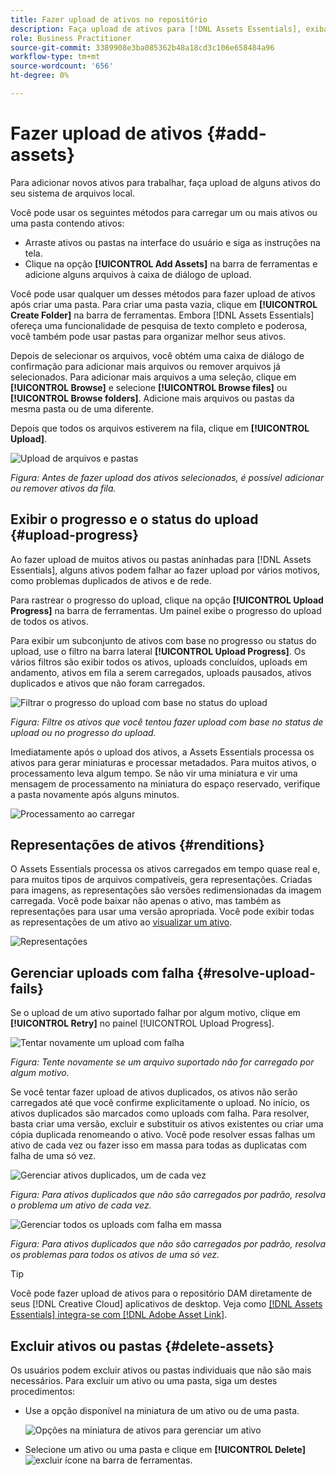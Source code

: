 ```yaml
---
title: Fazer upload de ativos no repositório
description: Faça upload de ativos para [!DNL Assets Essentials], exiba os status de upload e resolva os problemas de upload.
role: Business Practitioner
source-git-commit: 3389908e3ba085362b48a18cd3c106e658484a96
workflow-type: tm+mt
source-wordcount: '656'
ht-degree: 0%

---
```



# Fazer upload de ativos {#add-assets}

Para adicionar novos ativos para trabalhar, faça upload de alguns ativos do seu sistema de arquivos local. <!-- TBD: Many of the [common file formats are supported](/help/supported-file-formats.md). -->

Você pode usar os seguintes métodos para carregar um ou mais ativos ou uma pasta contendo ativos:

* Arraste ativos ou pastas na interface do usuário e siga as instruções na tela.
* Clique na opção **[!UICONTROL Add Assets]** na barra de ferramentas e adicione alguns arquivos à caixa de diálogo de upload.

<!-- TBD: Update this GIF
![Asset and nested folder upload demo](assets/do-not-localize/upload-assets.gif) -->

Você pode usar qualquer um desses métodos para fazer upload de ativos após criar uma pasta. Para criar uma pasta vazia, clique em **[!UICONTROL Create Folder]** na barra de ferramentas. Embora [!DNL Assets Essentials] ofereça uma funcionalidade de pesquisa de texto completo e poderosa, você também pode usar pastas para organizar melhor seus ativos.

Depois de selecionar os arquivos, você obtém uma caixa de diálogo de confirmação para adicionar mais arquivos ou remover arquivos já selecionados. Para adicionar mais arquivos a uma seleção, clique em **[!UICONTROL Browse]** e selecione **[!UICONTROL Browse files]** ou **[!UICONTROL Browse folders]**. Adicione mais arquivos ou pastas da mesma pasta ou de uma diferente.

Depois que todos os arquivos estiverem na fila, clique em **[!UICONTROL Upload]**.

![Upload de arquivos e pastas](assets/upload-browse-files-folders.png)

*Figura: Antes de fazer upload dos ativos selecionados, é possível adicionar ou remover ativos da fila.*

## Exibir o progresso e o status do upload {#upload-progress}

Ao fazer upload de muitos ativos ou pastas aninhadas para [!DNL Assets Essentials], alguns ativos podem falhar ao fazer upload por vários motivos, como problemas duplicados de ativos e de rede.

Para rastrear o progresso do upload, clique na opção **[!UICONTROL Upload Progress]** na barra de ferramentas. Um painel exibe o progresso do upload de todos os ativos.

Para exibir um subconjunto de ativos com base no progresso ou status do upload, use o filtro na barra lateral **[!UICONTROL Upload Progress]**. Os vários filtros são exibir todos os ativos, uploads concluídos, uploads em andamento, ativos em fila a serem carregados, uploads pausados, ativos duplicados e ativos que não foram carregados.

![Filtrar o progresso do upload com base no status do upload](assets/filter-upload-progress.png)

*Figura: Filtre os ativos que você tentou fazer upload com base no status de upload ou no progresso do upload.*

Imediatamente após o upload dos ativos, a Assets Essentials processa os ativos para gerar miniaturas e processar metadados. Para muitos ativos, o processamento leva algum tempo. Se não vir uma miniatura e vir uma mensagem de processamento na miniatura do espaço reservado, verifique a pasta novamente após alguns minutos.

![Processamento ao carregar](assets/upload-processing.png)

## Representações de ativos {#renditions}

O Assets Essentials processa os ativos carregados em tempo quase real e, para muitos tipos de arquivos compatíveis, gera representações. Criadas para imagens, as representações são versões redimensionadas da imagem carregada. Você pode baixar não apenas o ativo, mas também as representações para usar uma versão apropriada. Você pode exibir todas as representações de um ativo ao [visualizar um ativo](/help/navigate-view.md#preview-assets).

![Representações](assets/renditions-view-download.png)

## Gerenciar uploads com falha {#resolve-upload-fails}

Se o upload de um ativo suportado falhar por algum motivo, clique em **[!UICONTROL Retry]** no painel [!UICONTROL Upload Progress].

![Tentar novamente um upload com falha](assets/upload-retry.png)

*Figura: Tente novamente se um arquivo suportado não for carregado por algum motivo.*

Se você tentar fazer upload de ativos duplicados, os ativos não serão carregados até que você confirme explicitamente o upload. No início, os ativos duplicados são marcados como uploads com falha. Para resolver, basta criar uma versão, excluir e substituir os ativos existentes ou criar uma cópia duplicada renomeando o ativo. Você pode resolver essas falhas um ativo de cada vez ou fazer isso em massa para todas as duplicatas com falha de uma só vez.

![Gerenciar ativos duplicados, um de cada vez](assets/uploads-manage-duplicates.png)

*Figura: Para ativos duplicados que não são carregados por padrão, resolva o problema um ativo de cada vez.*

![Gerenciar todos os uploads com falha em massa](assets/upload-progress-manage-failed-uploads.png)

*Figura: Para ativos duplicados que não são carregados por padrão, resolva os problemas para todos os ativos de uma só vez.*

>[!TIP]
>
>Você pode fazer upload de ativos para o repositório DAM diretamente de seus [!DNL Creative Cloud] aplicativos de desktop. Veja como [[!DNL Assets Essentials] integra-se com [!DNL Adobe Asset Link]](/help/integration.md).

## Excluir ativos ou pastas {#delete-assets}

Os usuários podem excluir ativos ou pastas individuais que não são mais necessários. Para excluir um ativo ou uma pasta, siga um destes procedimentos:

* Use a opção disponível na miniatura de um ativo ou de uma pasta.

   ![Opções na miniatura de ativos para gerenciar um ativo](assets/options-on-thumbnail.png)

* Selecione um ativo ou uma pasta e clique em **[!UICONTROL Delete]** ![excluir ícone](assets/do-not-localize/delete-icon.png) na barra de ferramentas.
